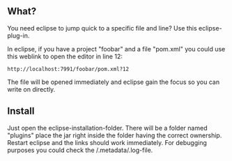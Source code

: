 What?
-
You need eclipse to jump quick to a specific file and line? Use this eclipse-plug-in.

In eclipse, if you have a project "foobar" and a file "pom.xml" you could use this weblink to open the editor in line 12:

    http://localhost:7991/foobar/pom.xml?12

The file will be opened immediately and eclipse gain the focus so you can write on directly.

Install
-
Just open the eclipse-installation-folder. There will be a folder named "plugins" place the jar right inside the folder having the correct ownership. Restart eclipse and the links should work immediately. For debugging purposes you could check the /.metadata/.log-file.
